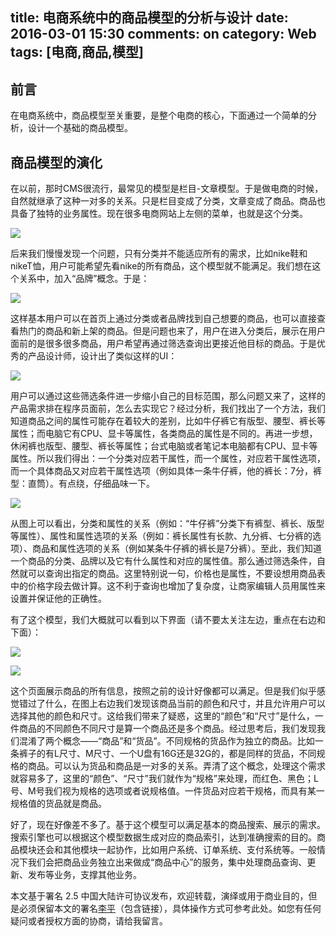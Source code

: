 title: 电商系统中的商品模型的分析与设计
date: 2016-03-01 15:30
comments: on
category: Web
tags: [电商,商品,模型]
---

## 前言

在电商系统中，商品模型至关重要，是整个电商的核心，下面通过一个简单的分析，设计一个基础的商品模型。

## 商品模型的演化

在以前，那时CMS很流行，最常见的模型是栏目-文章模型。于是做电商的时候，自然就继承了这种一对多的关系。只是栏目变成了分类，文章变成了商品。商品也具备了独特的业务属性。现在很多电商网站上左侧的菜单，也就是这个分类。

![](http://lise-blog.oss-cn-shanghai.aliyuncs.com/291822305502213.png)
<!-- more -->

后来我们慢慢发现一个问题，只有分类并不能适应所有的需求，比如nike鞋和nikeT恤，用户可能希望先看nike的所有商品，这个模型就不能满足。我们想在这个关系中，加入“品牌”概念。于是：

![](http://lise-blog.oss-cn-shanghai.aliyuncs.com/291822315659269.png)

这样基本用户可以在首页上通过分类或者品牌找到自己想要的商品，也可以直接查看热门的商品和新上架的商品。但是问题也来了，用户在进入分类后，展示在用户面前的是很多很多商品，用户希望再通过筛选查询出更接近他目标的商品。于是优秀的产品设计师，设计出了类似这样的UI：

![](http://lise-blog.oss-cn-shanghai.aliyuncs.com/291822333152469.png)

用户可以通过这些筛选条件进一步缩小自己的目标范围，那么问题又来了，这样的产品需求排在程序员面前，怎么去实现它？经过分析，我们找出了一个方法，我们知道商品之间的属性可能存在着较大的差别，比如牛仔裤它有版型、腰型、裤长等属性；而电脑它有CPU、显卡等属性，各类商品的属性是不同的。再进一步想，休闲裤也版型、腰型、裤长等属性；台式电脑或者笔记本电脑都有CPU、显卡等属性。所以我们得出：一个分类对应若干属性，而一个属性，对应若干属性选项，而一个具体商品又对应若干属性选项（例如具体一条牛仔裤，他的裤长：7分，裤型：直筒）。有点绕，仔细品味一下。

![](http://lise-blog.oss-cn-shanghai.aliyuncs.com/291822365507180.png)

从图上可以看出，分类和属性的关系（例如：“牛仔裤”分类下有裤型、裤长、版型等属性）、属性和属性选项的关系（例如：裤长属性有长款、九分裤、七分裤的选项）、商品和属性选项的关系（例如某条牛仔裤的裤长是7分裤）。至此，我们知道一个商品的分类、品牌以及它有什么属性和对应的属性值。那么通过筛选条件，自然就可以查询出指定的商品。这里特别说一句，价格也是属性，不要设想用商品表中的价格字段去做计算。这不利于查询也增加了复杂度，让商家编辑人员用属性来设置并保证他的正确性。

有了这个模型，我们大概就可以看到以下界面（请不要太关注左边，重点在右边和下面）：

![](http://lise-blog.oss-cn-shanghai.aliyuncs.com/291828598621910.png)

![](http://lise-blog.oss-cn-shanghai.aliyuncs.com/291822378626680.png)

这个页面展示商品的所有信息，按照之前的设计好像都可以满足。但是我们似乎感觉错过了什么，在图上右边我们发现该商品当前的颜色和尺寸，并且允许用户可以选择其他的颜色和尺寸。这给我们带来了疑惑，这里的“颜色”和“尺寸”是什么，一件商品的不同颜色不同尺寸是算一个商品还是多个商品。经过思考后，我们发现我们混淆了两个概念——“商品”和“货品”。不同规格的货品作为独立的商品。比如一条裤子的有L尺寸、M尺寸、一个U盘有16G还是32G的，都是同样的货品，不同规格的商品。可以认为货品和商品是一对多的关系。弄清了这个概念，处理这个需求就容易多了，这里的“颜色”、“尺寸”我们就作为“规格”来处理，而红色、黑色；L号、M号我们视为规格的选项或者说规格值。一件货品对应若干规格，而具有某一规格值的货品就是商品。

好了，现在好像差不多了。基于这个模型可以满足基本的商品搜索、展示的需求。搜索引擎也可以根据这个模型数据生成对应的商品索引，达到准确搜索的目的。商品模块还会和其他模块一起协作，比如用户系统、订单系统、支付系统等。一般情况下我们会把商品业务独立出来做成“商品中心”的服务，集中处理商品查询、更新、发布等业务，支撑其他业务。

本文基于署名 2.5 中国大陆许可协议发布，欢迎转载，演绎或用于商业目的，但是必须保留本文的署名[李平](http://www.cnblogs.com/leefreeman/)（包含链接），具体操作方式可参考此处。如您有任何疑问或者授权方面的协商，请给我留言。
